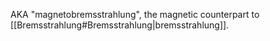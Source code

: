 AKA "magnetobremsstrahlung", the magnetic counterpart to [[Bremsstrahlung#Bremsstrahlung|bremsstrahlung]]. 